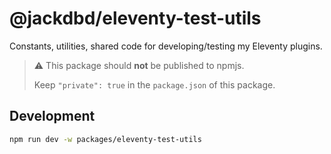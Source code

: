 # @jackdbd/eleventy-test-utils

Constants, utilities, shared code for developing/testing my Eleventy plugins.

> :warning: This package should **not** be published to npmjs.
>
> Keep `"private": true` in the `package.json` of this package.

## Development

```sh
npm run dev -w packages/eleventy-test-utils
```
